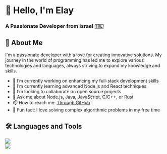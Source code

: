# 👋 Hello, I'm Elay

### A Passionate Developer from Israel 🇮🇱

## 🚀 About Me
I'm a passionate developer with a love for creating innovative solutions. My journey in the world of programming has led me to explore various technologies and languages, always striving to expand my knowledge and skills.

- 🌱 I’m currently working on enhancing my full-stack development skills  
- 🌿 I’m currently learning advanced Node.js and React techniques  
- 🤝 I’m looking to collaborate on open source projects  
- 💬 Ask me about Node.js, Java, JavaScript, C/C++, or Rust  
- 📫 How to reach me: [Through GitHub](https://github.com/elaylevy123)  
- 🧠 Fun fact: I love solving complex algorithmic problems in my free time  

## 🛠️ Languages and Tools

<p align="left">
  <img src="https://skillicons.dev/icons?i=js,ts,java,cpp,cs,react,nodejs,express,nextjs,aws,dotnet,electron" /><br>
  <img src="https://skillicons.dev/icons?i=html,css,sass,tailwind,mongodb,mysql,postgres,git,github,linux,py,rust" />
</p>

